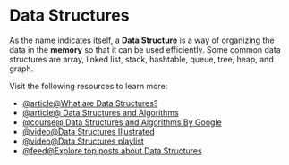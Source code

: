 # Data Structures

As the name indicates itself, a **Data Structure** is a way of organizing the data in the **memory** so that it can be used efficiently. Some common data structures are array, linked list, stack, hashtable, queue, tree, heap, and graph.

Visit the following resources to learn more:

- [@article@What are Data Structures?](https://www.geeksforgeeks.org/data-structures)
- [@article@ Data Structures and Algorithms](https://www.javatpoint.com/data-structure-tutorial)
- [@course@ Data Structures and Algorithms By Google](https://techdevguide.withgoogle.com/paths/data-structures-and-algorithms/)
- [@video@Data Structures Illustrated](https://www.youtube.com/watch?v=9rhT3P1MDHk\&list=PLkZYeFmDuaN2-KUIv-mvbjfKszIGJ4FaY)
- [@video@Data Structures playlist](https://youtube.com/playlist?list=PLDV1Zeh2NRsB6SWUrDFW2RmDotAfPbeHu&si=_EEf7x58G6lUcMGG)
- [@feed@Explore top posts about Data Structures](https://app.daily.dev/tags/data-structures?ref=roadmapsh)
